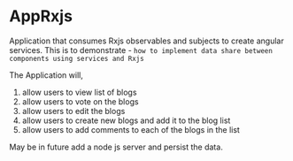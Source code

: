# AppRxjs

Application that consumes Rxjs observables and subjects to create angular services. This is to demonstrate - `how to implement data share between components using services and Rxjs`

The Application will,
1. allow users to view list of blogs 
2. allow users to vote on the blogs
3. allow users to edit the blogs
4. allow users to create new blogs and add it to the blog list
5. allow users to add comments to each of the blogs in the list

May be in future add a node js server and persist the data.